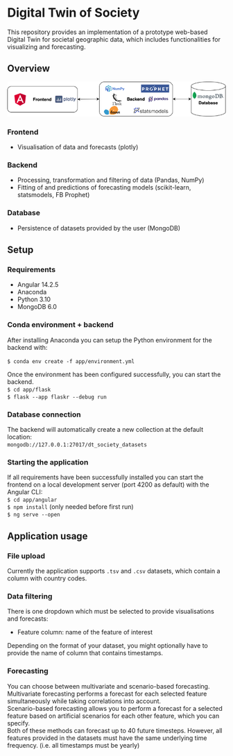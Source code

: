 # Digital Twin of Society

This repository provides an implementation of a prototype web-based Digital Twin for societal geographic data, which includes functionalities for visualizing and forecasting.

## Overview

![](./dtsociety_arch.png)

### Frontend

- Visualisation of data and forecasts (plotly)

### Backend

- Processing, transformation and filtering of data (Pandas, NumPy)
- Fitting of and predictions of forecasting models (scikit-learn, statsmodels, FB Prophet)

### Database

- Persistence of datasets provided by the user (MongoDB)

## Setup

### Requirements

- Angular 14.2.5
- Anaconda
- Python 3.10
- MongoDB 6.0

### Conda environment + backend

After installing Anaconda you can setup the Python environment for the backend with:

`$ conda env create -f app/environment.yml`

Once the environment has been configured successfully, you can start the backend.  
`$ cd app/flask `  
`$ flask --app flaskr --debug run`

### Database connection

The backend will automatically create a new collection at the default location:  
`mongodb://127.0.0.1:27017/dt_society_datasets`

### Starting the application

If all requirements have been successfully installed you can start the frontend on a local development server (port 4200 as default) with the Angular CLI:  
`$ cd app/angular`  
`$ npm install` (only needed before first run)  
`$ ng serve --open`

## Application usage

### File upload

Currently the application supports `.tsv` and `.csv` datasets, which contain a column with country codes.

### Data filtering

There is one dropdown which must be selected to provide visualisations and forecasts:

- Feature column: name of the feature of interest

Depending on the format of your dataset, you might optionally have to provide the name of column that contains timestamps.

### Forecasting

You can choose between multivariate and scenario-based forecasting.  
Multivariate forecasting performs a forecast for each selected feature simultaneously while taking correlations into account.  
Scenario-based forecasting allows you to perform a forecast for a selected feature based on artificial scenarios for each other feature, which you can specify.  
Both of these methods can forecast up to 40 future timesteps. However, all features provided in the datasets must have the same underlying time frequency. (i.e. all timestamps must be yearly)
